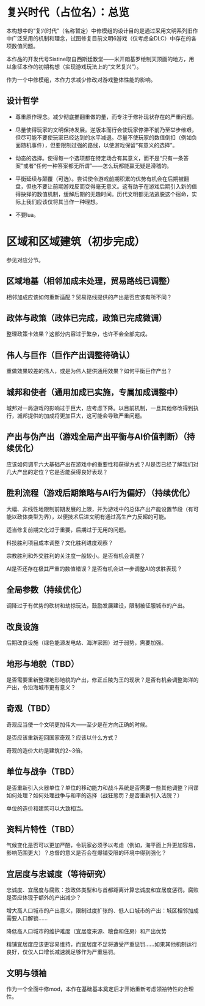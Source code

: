 # 复兴时代（占位名）：总览

本构想中的“复兴时代”（名称暂定）中修模组的设计目的是通过采用文明系列旧作中广泛采用的机制和理念，试图修复目前文明6游戏（仅考虑全DLC）中存在的各项数值问题。

本作品的开发代号Sistine取自西斯廷教堂——米开朗基罗绘制天顶画的地方，用以象征本作的初期构想（实现游戏玩法上的“文艺复兴”）。

作为一个中修模组，本作力求减少修改对游戏整体性能的影响。

## 设计哲学

- 尊重原作理念。减少彻底推翻重做的量，而专注于修补现状存在的严重问题。

- 尽量使得玩家的文明保持发展。逆版本而行会使玩家停滞不前乃至举步维艰，但尽可能不要使玩家已经达到的水平减退。尽量不使玩家的数值倒扣（例如负面随机事件），但要限制过强的路线，以使游戏保留“有意义的选择”。

- 动态的选择。使得每一个选项都在特定场合有其意义，而不是“只有一条答案”或者“任何一种答案都无所谓”——怎么玩都能赢无疑是滑稽的。

- 平衡延续与颠覆（可选）。尝试使令游戏前期积累的优势有机会在后期被翻盘，但也不要让前期游戏反而变得毫无意义。这有助于在游戏后期引入新的值得抉择的数值机制，缓解后期的无趣时间。历代文明都无法逃脱这个宿命，实际上我们应该仅将其当作一种理想。

- 不要lua。

# 区域和区域建筑（初步完成）

参见对应分节。

## 区域地基（相邻加成未处理，贸易路线已调整）

相邻加成应该如何重新适配？贸易路线提供的产出是否应该有所不同？

## 政体与政策（政体已完成，政策已完成微调）

整理政策卡效果？这部分内容过于繁杂，也许不会全部完成。

## 伟人与巨作（巨作产出调整待确认）

重做效果较差的伟人，或是为伟人提供通用效果？如何平衡巨作产出？

## 城邦和使者（通用加成已实施，专属加成调整中）

城邦对一局游戏的影响过于巨大，应考虑下降。以目前机制，一旦其他修改得到执行，城邦提供的加成将更加巨大，这可能会导致严重问题。

## 产出与伪产出（游戏全局产出平衡与AI价值判断）（持续优化）

应该如何调平六大基础产出在游戏中的重要性和获得方式？AI是否已经了解我们对几大产出的定位？它是否能获得良好表现？

## 胜利流程（游戏后期策略与AI行为偏好）（持续优化）

大幅、非线性地限制前期发展的上限，并为游戏中的总体产出产能设置节段（有可能以政体类型为界），以便技术后进文明有通过高生产力反超的可能。

适当修复前期文化过于重要，后期过于无用的问题。

科技胜利项目成本调整？文化胜利进度观察？

宗教胜利和外交胜利的关注度一般较小。是否有机会调整？

AI是否还存在极其严重的数值错误？是否有机会进一步调整AI的求胜表现？

## 全局参数（持续优化）

调降过于有优势的砍树和劫掠玩法，鼓励发展建设，限制被征服城市的产出。

## 改良设施

后期改良设施（绿色能源发电站、海洋家园）过于弱势，需要加强。

## 地形与地貌（TBD）

是否需要重新整理地形地貌的产出，修正丘陵为王的现状？是否有机会调整海洋的产出，令沿海城市更有意义？


## 奇观（TBD）

奇观应当使一个文明更加伟大——至少是在方向正确的时候。

是否应该重新迎回国家奇观？应该以什么方式？

奇观的造价大约是建筑的2~3倍。

## 单位与战争（TBD）

是否重新引入火器单位？单位的移动能力和战斗系统是否需要一些其他调整？间谍如何处理？如何处理战争与和平的选择（战狂惩罚？是否重新引入法院？）

单位的造价和建筑可以大致相当。

## 资料片特性（TBD）

气候变化是否可以更加严酷，令玩家必须予以考虑（例如，海平面上升更加容易，影响范围更大）？总督的意义是否会在爆铺受限的环境中得到强化？

## 宜居度与忠诚度（等待研究）

忠诚度、宜居度与腐败：按政体类型和与首都距离计算忠诚度和宜居度惩罚。腐败是否应体现于额外的产出减少？

增大高人口城市的产出意义，限制过度扩张的、低人口城市的产出：城区相邻加成需要人口解锁……

降低高人口城市的维护难度（宜居度来源、粮食和住房）和产出优势

精铺宜居度应该更容易维持，而宜居度不足将遭受严重惩罚……如果其他机制运行良好，仅仅人口增长减速就足够作为严重惩罚。

## 文明与领袖

作为一个全面中修mod，本作在基础基本奠定后才开始重新考虑领袖特性的合理性。